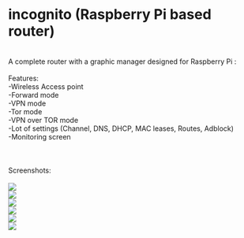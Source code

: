 # incognito (Raspberry Pi based router)<br />
<br />
A complete router with a graphic manager designed for Raspberry Pi :<br />
<br />
Features:<br />
-Wireless Access point<br />
-Forward mode<br />
-VPN mode<br />
-Tor mode<br />
-VPN over TOR mode<br />
-Lot of settings (Channel, DNS, DHCP, MAC leases, Routes, Adblock)<br />
-Monitoring screen<br />
<br />
<br />
<br />
Screenshots:<br />
<br />
<img src="https://user-images.githubusercontent.com/26147769/183096873-818e9e1f-ed8a-4400-b26f-0d62da6bde01.png"><br />
<img src="https://user-images.githubusercontent.com/26147769/183096916-2b43748c-f2ad-45e0-8d2d-564b2cea96e2.png"><br />
<img src="https://user-images.githubusercontent.com/26147769/183096941-6ca75bd5-6e93-42b2-85dc-c69d1104fd95.png"><br />
<img src="https://user-images.githubusercontent.com/26147769/183096960-e8d20ffa-d7d2-4177-b417-e7144fb1b31a.png"><br />
<img src="https://user-images.githubusercontent.com/26147769/183096965-9c3ce231-ae28-465a-b8e5-6a8179f2c404.png"><br />
<img src="https://user-images.githubusercontent.com/26147769/183096982-e355355f-ba21-4af5-9bbf-c3fbe1586053.png"><br />
